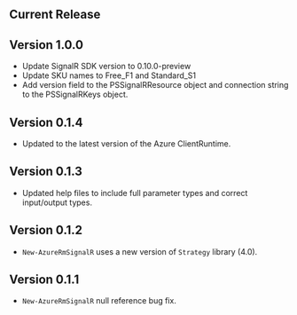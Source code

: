 <!--
    Please leave this section at the top of the change log.

    Changes for the current release should go under the section titled "Current Release", and should adhere to the following format:

    ## Current Release
    * Overview of change #1
        - Additional information about change #1
    * Overview of change #2
        - Additional information about change #2
        - Additional information about change #2
    * Overview of change #3
    * Overview of change #4
        - Additional information about change #4

    ## YYYY.MM.DD - Version X.Y.Z (Previous Release)
    * Overview of change #1
        - Additional information about change #1
-->
## Current Release

## Version 1.0.0
* Update SignalR SDK version to 0.10.0-preview
* Update SKU names to Free_F1 and Standard_S1
* Add version field to the PSSignalRResource object and connection string to the PSSignalRKeys object.

## Version 0.1.4
* Updated to the latest version of the Azure ClientRuntime.

## Version 0.1.3
* Updated help files to include full parameter types and correct input/output types.

## Version 0.1.2
* `New-AzureRmSignalR` uses a new version of `Strategy` library (4.0).

## Version 0.1.1
* `New-AzureRmSignalR` null reference bug fix.
